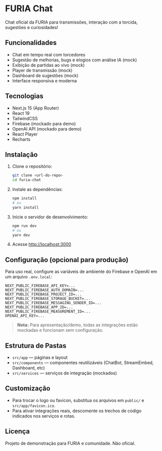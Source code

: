 # FURIA Chat

Chat oficial da FURIA para transmissões, interação com a torcida, sugestões e curiosidades!

## Funcionalidades

- Chat em tempo real com torcedores
- Sugestão de melhorias, bugs e elogios com análise IA (mock)
- Exibição de partidas ao vivo (mock)
- Player de transmissão (mock)
- Dashboard de sugestões (mock)
- Interface responsiva e moderna

## Tecnologias

- Next.js 15 (App Router)
- React 19
- TailwindCSS
- Firebase (mockado para demo)
- OpenAI API (mockado para demo)
- React Player
- Recharts

## Instalação

1. Clone o repositório:
   ```bash
   git clone <url-do-repo>
   cd furia-chat
   ```
2. Instale as dependências:
   ```bash
   npm install
   # ou
   yarn install
   ```
3. Inicie o servidor de desenvolvimento:
   ```bash
   npm run dev
   # ou
   yarn dev
   ```
4. Acesse [http://localhost:3000](http://localhost:3000)

## Configuração (opcional para produção)

Para uso real, configure as variáveis de ambiente do Firebase e OpenAI em um arquivo `.env.local`:

```
NEXT_PUBLIC_FIREBASE_API_KEY=...
NEXT_PUBLIC_FIREBASE_AUTH_DOMAIN=...
NEXT_PUBLIC_FIREBASE_PROJECT_ID=...
NEXT_PUBLIC_FIREBASE_STORAGE_BUCKET=...
NEXT_PUBLIC_FIREBASE_MESSAGING_SENDER_ID=...
NEXT_PUBLIC_FIREBASE_APP_ID=...
NEXT_PUBLIC_FIREBASE_MEASUREMENT_ID=...
OPENAI_API_KEY=...
```

> **Nota:** Para apresentação/demo, todas as integrações estão mockadas e funcionam sem configuração.

## Estrutura de Pastas

- `src/app` — páginas e layout
- `src/components` — componentes reutilizáveis (ChatBot, StreamEmbed, Dashboard, etc)
- `src/services` — serviços de integração (mockados)

## Customização

- Para trocar o logo ou favicon, substitua os arquivos em `public/` e `src/app/favicon.ico`.
- Para ativar integrações reais, descomente os trechos de código indicados nos serviços e rotas.

## Licença

Projeto de demonstração para FURIA e comunidade. Não oficial.
